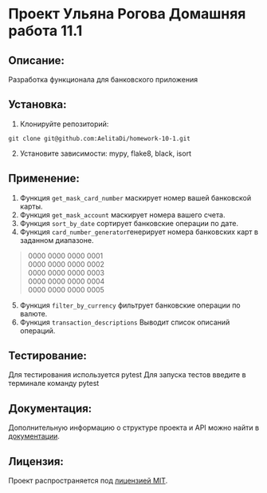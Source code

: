 # Проект Ульяна Рогова Домашняя работа 11.1

## Описание:

Разработка функционала для банковского приложения

## Установка:

1. Клонируйте репозиторий:
```
git clone git@github.com:AelitaDi/homework-10-1.git
```
2. Установите зависимости: mypy, flake8, black, isort

## Применение:

1. Функция `get_mask_card_number` маскирует номер вашей банковской карты.
2. Функция `get_mask_account` маскирует номера вашего счета.
3. Функция `sort_by_date` сортирует банковские операции по дате.
4. Функция `card_number_generator`генерирует номера банковских карт в заданном диапазоне.
>0000 0000 0000 0001  
0000 0000 0000 0002  
0000 0000 0000 0003  
0000 0000 0000 0004  
0000 0000 0000 0005
5. Функция `filter_by_currency` фильтрует банковские операции по валюте.
6. Функция `transaction_descriptions` Выводит список описаний операций.

## Тестирование:

Для тестирования используется pytest
Для запуска тестов введите в терминале команду pytest

## Документация:

Дополнительную информацию о структуре проекта и API можно найти в [документации](docs/README.md).

## Лицензия:

Проект распространяется под [лицензией MIT](LICENSE).
